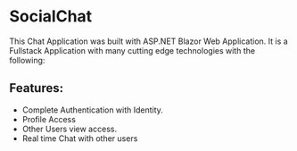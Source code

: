 # SocialChat
This Chat Application was built with ASP.NET Blazor Web Application. It is a Fullstack Application with many cutting edge technologies with the following:

## Features:
- Complete Authentication with Identity.
- Profile Access
- Other Users view access.
- Real time Chat with other users
